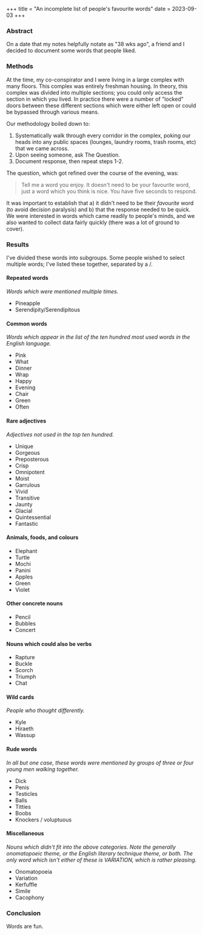 +++
title = "An incomplete list of people's favourite words"
date = 2023-09-03
+++

### Abstract

On a date that my notes helpfully notate as "38 wks ago", a friend and I decided to document some words that people liked.<!-- more -->

### Methods

At the time, my co-conspirator and I were living in a large complex with many floors. This complex was entirely freshman housing. In theory, this complex was divided into multiple sections; you could only access the section in which you lived. In practice there were a number of "locked" doors between these different sections which were either left open or could be bypassed through various means.

Our methodology boiled down to:

1. Systematically walk through every corridor in the complex, poking our heads into any public spaces (lounges, laundry rooms, trash rooms, etc) that we came across.
2. Upon seeing someone, ask The Question.
3. Document response, then repeat steps 1-2.

The question, which got refined over the course of the evening, was:

> Tell me a word you enjoy. It doesn't need to be your favourite word, just a word which you think is nice. You have five seconds to respond.

It was important to establish that a) it didn't need to be their *favourite* word (to avoid decision paralysis) and b) that the response needed to be quick. We were interested in words which came readily to people's minds, and we also wanted to collect data fairly quickly (there was a lot of ground to cover). 

### Results

I've divided these words into subgroups. Some people wished to select multiple words; I've listed these together, separated by a /.

#### Repeated words

*Words which were mentioned multiple times.*

- Pineapple
- Serendipity/Serendipitous

#### Common words

*Words which appear in the list of the ten hundred most used words in the English language.* 

- Pink
- What
- Dinner
- Wrap
- Happy
- Evening
- Chair
- Green
- Often

#### Rare adjectives

*Adjectives not used in the top ten hundred.*

- Unique
- Gorgeous
- Preposterous
- Crisp
- Omnipotent
- Moist
- Garrulous
- Vivid
- Transitive
- Jaunty
- Glacial
- Quintessential
- Fantastic

#### Animals, foods, and colours

- Elephant
- Turtle
- Mochi
- Panini
- Apples
- Green
- Violet

#### Other concrete nouns

- Pencil
- Bubbles
- Concert

#### Nouns which could also be verbs

- Rapture
- Buckle
- Scorch
- Triumph
- Chat

#### Wild cards

*People who thought differently.*

- Kyle
- Hiraeth
- Wassup

#### Rude words

*In all but one case, these words were mentioned by groups of three or four young men walking together.*

- Dick
- Penis
- Testicles
- Balls
- Titties
- Boobs
- Knockers / voluptuous

#### Miscellaneous

*Nouns which didn't fit into the above categories. Note the generally onomatopoeic theme, or the English literary technique theme, or both. The only word which isn't either of these is VARIATION, which is rather pleasing.*

- Onomatopoeia
- Variation
- Kerfuffle
- Simile
- Cacophony

### Conclusion

Words are fun.